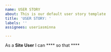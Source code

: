 ```yaml
---
name: USER STORY
about: This is our default user story template
title: 'USER STORY: '
labels: ''
assignees: useriasminna

---
```


As a **Site User** I can **** so that ****

